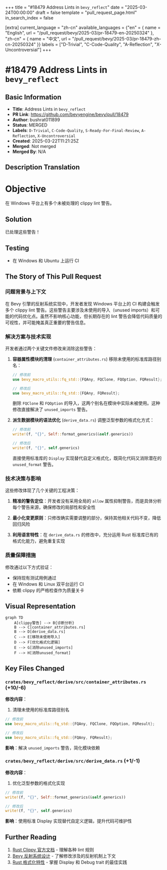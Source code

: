 +++
title = "#18479 Address Lints in `bevy_reflect`"
date = "2025-03-24T00:00:00"
draft = false
template = "pull_request_page.html"
in_search_index = false

[extra]
current_language = "zh-cn"
available_languages = {"en" = { name = "English", url = "/pull_request/bevy/2025-03/pr-18479-en-20250324" }, "zh-cn" = { name = "中文", url = "/pull_request/bevy/2025-03/pr-18479-zh-cn-20250324" }}
labels = ["D-Trivial", "C-Code-Quality", "A-Reflection", "X-Uncontroversial"]
+++

# #18479 Address Lints in `bevy_reflect`

## Basic Information
- **Title**: Address Lints in `bevy_reflect`
- **PR Link**: https://github.com/bevyengine/bevy/pull/18479
- **Author**: bushrat011899
- **Status**: MERGED
- **Labels**: `D-Trivial`, `C-Code-Quality`, `S-Ready-For-Final-Review`, `A-Reflection`, `X-Uncontroversial`
- **Created**: 2025-03-22T11:21:25Z
- **Merged**: Not merged
- **Merged By**: N/A

## Description Translation

# Objective

在 Windows 平台上有多个未被处理的 clippy lint 警告。

## Solution

已处理这些警告！

## Testing

- 在 Windows 和 Ubuntu 上运行 CI

## The Story of This Pull Request

### 问题背景与上下文
在 Bevy 引擎的反射系统实现中，开发者发现 Windows 平台上的 CI 构建会触发多个 clippy lint 警告。这些警告主要涉及未使用的导入（unused imports）和可能的代码优化点。虽然不影响核心功能，但长期存在的 lint 警告会降低代码质量的可视性，并可能掩盖真正重要的警告信息。

### 解决方案与技术实现
开发者通过两个关键文件修改来消除这些警告：

1. **容器属性模块的清理** (`container_attributes.rs`)
   移除未使用的标准库路径别名：
   ```rust
   // 修改前
   use bevy_macro_utils::fq_std::{FQAny, FQClone, FQOption, FQResult};
   
   // 修改后 
   use bevy_macro_utils::fq_std::{FQAny, FQResult};
   ```
   删除 `FQClone` 和 `FQOption` 的导入，这两个别名在模块中实际未被使用。这种修改直接解决了 `unused_imports` 警告。

2. **派生数据模块的语法优化** (`derive_data.rs`)
   调整泛型参数的格式化方式：
   ```rust
   // 修改前
   write!(f, "{}", Self::format_generics(&self.generics))
   
   // 修改后
   write!(f, "{}", self.generics)
   ```
   直接使用标准库的 `Display` 实现替代自定义格式化，既简化代码又消除潜在的 `unused_format` 警告。

### 技术决策与影响
这些修改体现了几个关键的工程决策：

1. **精准的警告定位**：开发者没有采用全局的 `allow` 属性抑制警告，而是具体分析每个警告来源，确保修改的局部性和安全性

2. **最小化变更原则**：只修改确实需要调整的部分，保持其他相关代码不变，降低回归风险

3. **利用语言特性**：在 `derive_data.rs` 的修改中，充分运用 Rust 标准库已有的格式化能力，避免重复实现

### 质量保障措施
修改通过以下方式验证：
- 保持现有测试用例通过
- 在 Windows 和 Linux 双平台运行 CI
- 依赖 clippy 的严格检查作为质量关卡

## Visual Representation

```mermaid
graph TD
    A[clippy警告] --> B{诊断分析}
    B --> C[container_attributes.rs]
    B --> D[derive_data.rs]
    C --> E[移除未使用导入]
    D --> F[优化格式化逻辑]
    E --> G[消除unused_imports]
    F --> H[消除unused_format]
```

## Key Files Changed

### `crates/bevy_reflect/derive/src/container_attributes.rs` (+10/-6)
**修改内容**：
1. 清理未使用的标准库路径别名
```rust
// 修改前
use bevy_macro_utils::fq_std::{FQAny, FQClone, FQOption, FQResult};

// 修改后
use bevy_macro_utils::fq_std::{FQAny, FQResult};
```
**影响**：解决 `unused_imports` 警告，简化模块依赖

### `crates/bevy_reflect/derive/src/derive_data.rs` (+1/-1)
**修改内容**：
1. 优化泛型参数的格式化实现
```rust
// 修改前
write!(f, "{}", Self::format_generics(&self.generics))

// 修改后 
write!(f, "{}", self.generics)
```
**影响**：使用标准 Display 实现替代自定义逻辑，提升代码可维护性

## Further Reading
1. [Rust Clippy 官方文档](https://doc.rust-lang.org/stable/clippy/) - 理解各种 lint 规则
2. [Bevy 反射系统设计](https://bevyengine.org/learn/book/features/reflection/) - 了解修改涉及的反射机制上下文
3. [Rust 格式化特性](https://doc.rust-lang.org/std/fmt/) - 掌握 Display 和 Debug trait 的最佳实践